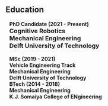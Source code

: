 ## Education

<h4 style="margin:0 10px 0;">PhD Candidate (2021 - Present)</h4>
<h3 style="margin:0 10px 0;">Cognitive Robotics</h3>
<h3 style="margin:0 10px 0;">Mechanical Engineering</h3>
<h3 style="margin:0 10px 0;">Delft University of Technology</h3>
<br>


<h4 style="margin:0 10px 0;">MSc (2019 - 2021)</h4>
<h4 style="margin:0 10px 0;">Vehicle Engineering Track</h4>
<h4 style="margin:0 10px 0;">Mechanical Engineering</h4>
<h4 style="margin:0 10px 0;">Delft University of Technology</h4>


<h4 style="margin:0 10px 0;">BTech (2014 - 2018)</h4>
<h4 style="margin:0 10px 0;">Mechanical Engineering</h4>
<h4 style="margin:0 10px 0;">K.J. Somaiya College of ENgineering</h4>

<!-- <ul style="margin:0 0 5px;">
  <li><a href="http://cvpr2023.thecvf.com/"><autocolor>IEEE/CVF Conference on Computer Vision and Pattern Recognition (CVPR) 2021-2023</autocolor></a></li>
  <li><a href="http://iccv2021.thecvf.com/"><autocolor>IEEE/CVF International Conference on Computer Vision (ICCV) 2021</autocolor></a></li>
  <li><a href="https://eccv2022.ecva.net/"><autocolor>European Conference on Computer Vision (ECCV) 2022</autocolor></a></li>
</ul>

<h4 style="margin:0 10px 0;">Journal Reviewers</h4>

<ul style="margin:0 0 20px;">
  <li><a href="https://www.computer.org/csdl/journal/tp"><autocolor>IEEE Transactions on Pattern Analysis and Machine Intelligence (TPAMI)</autocolor></a></li>
  <li><a href="https://www.springer.com/journal/11263"><autocolor>International Journal of Computer Vision (IJCV)</autocolor></a></li>
</ul> -->


